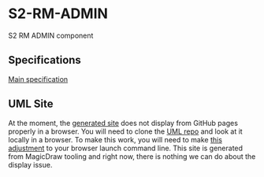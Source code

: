 # S2-RM-ADMIN
S2 RM ADMIN component

## Specifications
[Main specification](https://jubilant-adventure-gqnezjm.pages.github.io/)

## UML Site
At the moment, the [generated site](https://shiny-fiesta-4g5831e.pages.github.io/) does not display from GitHub pages properly in a browser. You will need to clone the [UML repo](https://github.com/S2health/S2-RM-UML) and look at it locally in a browser. To make this work, you will need to make [this adjustment](https://docs.nomagic.com/display/MD2021x/Web+Publisher+2.0+report) to your browser launch command line. This site is generated from MagicDraw tooling and right now, there is nothing we can do about the display issue.
